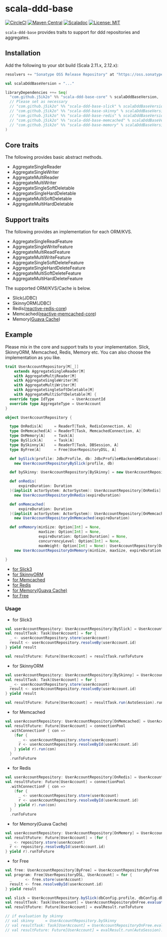 # scala-ddd-base

[![CircleCI](https://circleci.com/gh/j5ik2o/scala-ddd-base/tree/master.svg?style=shield&circle-token=77d5ba85babad56b6a3fdd0f5be9e140ec12a4ae)](https://circleci.com/gh/j5ik2o/scala-ddd-base/tree/master)
[![Maven Central](https://maven-badges.herokuapp.com/maven-central/com.github.j5ik2o/scala-ddd-base-core_2.12/badge.svg)](https://maven-badges.herokuapp.com/maven-central/com.github.j5ik2o/scala-ddd-base-core_2.12)
[![Scaladoc](http://javadoc-badge.appspot.com/com.github.j5ik2o/scala-ddd-base-core_2.12.svg?label=scaladoc)](http://javadoc-badge.appspot.com/com.github.j5ik2o/scala-ddd-base-core_2.12/com/github/j5ik2o/dddbase/index.html?javadocio=true)
[![License: MIT](http://img.shields.io/badge/license-MIT-orange.svg)](LICENSE)

`scala-ddd-base` provides traits to support for ddd repositories and aggregates.

## Installation

Add the following to your sbt build (Scala 2.11.x, 2.12.x):

```scala
resolvers += "Sonatype OSS Release Repository" at "https://oss.sonatype.org/content/repositories/releases/"

val scalaDddBaseVersion = "..."

libraryDependencies ++= Seq(
  "com.github.j5ik2o" %% "scala-ddd-base-core" % scalaDddBaseVersion,
  // Please set as necessary
  // "com.github.j5ik2o" %% "scala-ddd-base-slick" % scalaDddBaseVersion,
  // "com.github.j5ik2o" %% "scala-ddd-base-skinny" % scalaDddBaseVersion,
  // "com.github.j5ik2o" %% "scala-ddd-base-redis" % scalaDddBaseVersion,
  // "com.github.j5ik2o" %% "scala-ddd-base-memcached" % scalaDddBaseVersion,
  // "com.github.j5ik2o" %% "scala-ddd-base-memory" % scalaDddBaseVersion
)
```

## Core traits

The following provides basic abstract methods.

- AggregateSingleReader
- AggregateSingleWriter
- AggregateMultiReader
- AggregateMultiWriter
- AggregateSingleSoftDeletable
- AggregateSingleHardDeletable
- AggregateMultiSoftDeletable
- AggregateMultiHardDeletable

## Support traits

The following provides an implementation for each ORM/KVS.

- AggregateSingleReadFeature
- AggregateSingleWriteFeature
- AggregateMultiReadFeature
- AggregateMultiWriteFeature
- AggregateSingleSoftDeleteFeature
- AggregateSingleHardDeleteFeature
- AggregateMultiSoftDeleteFeature
- AggregateMultiHardDeleteFeature

The supported ORM/KVS/Cache is below.

- Slick(JDBC)
- SkinnyORM(JDBC)
- Redis([reactive-redis-core](https://github.com/j5ik2o/reactive-redis))
- Memcached([reactive-memcached-core](https://github.com/j5ik2o/reactive-memcached))
- Memory([Guava Cache](https://github.com/google/guava))

## Example

Please mix in the core and support traits to your implementation. 
Slick, SkinnyORM, Memcached, Redis, Memory etc. You can also choose the implementation as you like.

```scala
trait UserAccountRepository[M[_]]
    extends AggregateSingleReader[M]
    with AggregateMultiReader[M]
    with AggregateSingleWriter[M]
    with AggregateMultiWriter[M]
    with AggregateSingleSoftDeletable[M]
    with AggregateMultiSoftDeletable[M] {
  override type IdType        = UserAccountId
  override type AggregateType = UserAccount
}

object UserAccountRepository {

  type OnRedis[A]     = ReaderT[Task, RedisConnection, A]
  type OnMemcached[A] = ReaderT[Task, MemcachedConnection, A]
  type OnMemory[A]    = Task[A]
  type BySlick[A]     = Task[A]
  type BySkinny[A]    = ReaderT[Task, DBSession, A]
  type ByFree[A]      = Free[UserRepositoryDSL, A]

  def bySlick(profile: JdbcProfile, db: JdbcProfile#Backend#Database): UserAccountRepository[BySlick] =
    new UserAccountRepositoryBySlick(profile, db)

  def bySkinny: UserAccountRepository[BySkinny] = new UserAccountRepositoryBySkinny

  def onRedis(
      expireDuration: Duration
  )(implicit actorSystem: ActorSystem): UserAccountRepository[OnRedis] =
    new UserAccountRepositoryOnRedis(expireDuration)

  def onMemcached(
      expireDuration: Duration
  )(implicit actorSystem: ActorSystem): UserAccountRepository[OnMemcached] =
    new UserAccountRepositoryOnMemcached(expireDuration)

  def onMemory(minSize: Option[Int] = None,
               maxSize: Option[Int] = None,
               expireDuration: Option[Duration] = None,
               concurrencyLevel: Option[Int] = None,
               maxWeight: Option[Int] = None): UserAccountRepository[OnMemory] =
    new UserAccountRepositoryOnMemory(minSize, maxSize, expireDuration, concurrencyLevel, maxWeight)
    
}
```

- [for Slick3](example/src/main/scala/com/github/j5ik2o/dddbase/example/repository/slick/UserAccountRepositoryBySlick.scala)
- [for SkinnyORM](example/src/main/scala/com/github/j5ik2o/dddbase/example/repository/skinny/UserAccountRepositoryBySkinny.scala)
- [for Memcached](example/src/main/scala/com/github/j5ik2o/dddbase/example/repository/memcached/UserAccountRepositoryOnMemcached.scala)
- [for Redis](example/src/main/scala/com/github/j5ik2o/dddbase/example/repository/redis/UserAccountRepositoryOnRedis.scala)
- [for Memory(Guava Cache)](example/src/main/scala/com/github/j5ik2o/dddbase/example/repository/memory/UserAccountRepositoryOnMemory.scala)
- [for Free](example/src/main/scala/com/github/j5ik2o/dddbase/example/repository/free/UserAccountRepositoryByFree.scala)

### Usage

- for Slick3

```scala
val userAccountRepository: UserAccountRepository[BySlick] = UserAccountRepository.bySlick(dbConfig.profile, dbConfig.db)
val resultTask: Task[UserAccount] = for {
  _ <- userAccountRepository.store(userAccount)
  result <- userAccountRepository.resolveBy(userAccount.id)
} yield result

val resultFuture: Future[UserAccount] = resultTask.runToFuture
```

- for SkinnyORM

```scala
val userAccountRepository: UserAccountRepository[BySkinny] = UserAccountRepository.bySkinny
val resultTask: Task[UserAccount] = for {
  _ <- userAccountRepository.store(userAccount)
  result <- userAccountRepository.resolveBy(userAccount.id)
} yield result

val resultFuture: Future[UserAccount] = resultTask.run(AutoSession).runToFuture
```

- for Memcached

```scala
val userAccountRepository: UserAccountRepository[OnMemcached] = UserAccountRepository.onMemcached(expireDuration = 5 minutes)
val resultFuture: Future[UserAccount] = connectionPool
  .withConnectionF { con =>
    (for {
      _ <- userAccountRepository.store(userAccount)
      r <- userAccountRepository.resolveById(userAccount.id)
    } yield r).run(con)
  }
  .runToFuture
```

- for Redis

```scala
val userAccountRepository: UserAccountRepository[OnRedis] = UserAccountRepository.onRedis(expireDuration = 5 minutes)
val resultFuture: Future[UserAccount] = connectionPool
  .withConnectionF { con =>
    (for {
      _ <- userAccountRepository.store(userAccount)
      r <- userAccountRepository.resolveById(userAccount.id)
    } yield r).run(con)
  }
  .runToFuture
```

- for Memory(Guava Cache)

```scala
val userAccountRepository: UserAccountRepository[OnMemory] = UserAccountRepository.onMemory(expireAfterWrite = Some(5 minutes))
val resultFuture: Future[UserAccount] = (for {
  _ <- repository.store(userAccount)
  r <- repository.resolveById(userAccount.id)
} yield r).runToFuture
```

- for Free

```scala
val free: UserAccountRepository[ByFree] = UserAccountRepositoryByFree
val program: Free[UserRepositoryDSL, UserAccount] = for {
  _      <- free.store(userAccount)
  result <- free.resolveById(userAccount.id)
} yield result

val slick = UserAccountRepository.bySlick(dbConfig.profile, dbConfig.db)
val resultTask: Task[UserAccount] = UserAccountRepositoryOnFree.evaluate(slick)(program)
val resultFuture: Future[UserAccount] = evalResult.runToFuture

// if evaluation by skinny 
// val skinny     = UserAccountRepository.bySkinny
// val resultTask: Task[UserAccount] = UserAccountRepositoryOnFree.evaluate(skinny)(program)
// val resultFuture: Future[UserAccount] = evalResult.run(AutoSession).runToFuture
```
